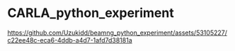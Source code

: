# CARLA_python_experiment

https://github.com/Uzukidd/beamng_python_experiment/assets/53105227/c22ee48c-eca6-4ddb-a4d7-1afd7d38181a
